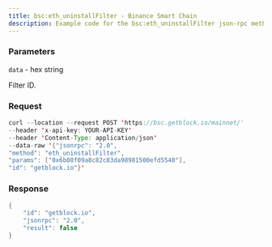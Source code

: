 ```yaml
---
title: bsc:eth_uninstallFilter - Binance Smart Chain
description: Example code for the bsc:eth_uninstallFilter json-rpc method. Сomplete guide on how to use bsc:eth_uninstallFilter json-rpc in GetBlock.io Web3 documentation.
---
```


### Parameters


`data` - hex string

Filter ID.

### Request

``` java
curl --location --request POST 'https://bsc.getblock.io/mainnet/' 
--header 'x-api-key: YOUR-API-KEY' 
--header 'Content-Type: application/json' 
--data-raw '{"jsonrpc": "2.0",
"method": "eth_uninstallFilter",
"params": ["0x6b08f09a8c82c83da98981500efd5540"],
"id": "getblock.io"}'
```

###  Response

``` java
{
    "id": "getblock.io",
    "jsonrpc": "2.0",
    "result": false
}
```

